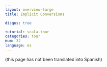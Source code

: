 ```yaml
---
layout: overview-large
title: Implicit Conversions

disqus: true

tutorial: scala-tour
categories: tour
num: 32
language: es
---
```


(this page has not been translated into Spanish)
